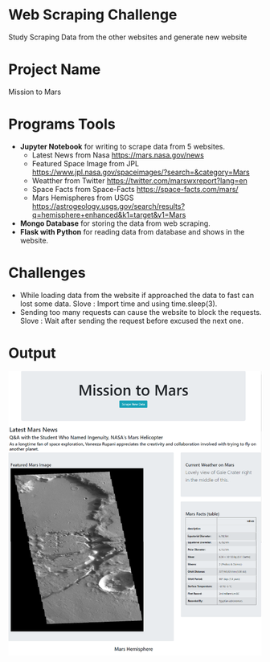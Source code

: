# Web Scraping Challenge
Study Scraping Data from the other websites and generate new website

# Project Name

Mission to Mars

# Programs Tools
- **Jupyter Notebook** for writing to scrape data from 5 websites.
  - Latest News from Nasa https://mars.nasa.gov/news
  - Featured Space Image from JPL https://www.jpl.nasa.gov/spaceimages/?search=&category=Mars
  - Weatther from Twitter https://twitter.com/marswxreport?lang=en
  - Space Facts from Space-Facts https://space-facts.com/mars/
  - Mars Hemispheres from USGS https://astrogeology.usgs.gov/search/results?q=hemisphere+enhanced&k1=target&v1=Mars
- **Mongo Database** for storing the data from web scraping.
- **Flask with Python** for reading data from database and shows in the website.

# Challenges
- While loading data from the website if approached the data to fast can lost some data.
  Slove : Import time and using time.sleep(3).  
- Sending too many requests can cause the website to block the requests.
  Slove : Wait after sending the request before excused the next one.

# Output
![](images/Mission_to_Mars_Web_Top.png)
